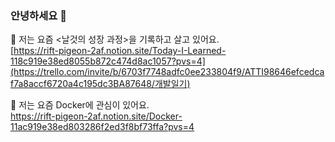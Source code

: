 


### 안녕하세요 :wave:

🌷 저는 요즘 <날것의 성장 과정>을 기록하고 살고 있어요. <br/>
[https://rift-pigeon-2af.notion.site/Today-I-Learned-118c919e38ed8055b872c474d8ac1057?pvs=4](https://trello.com/invite/b/6703f7748adfc0ee233804f9/ATTI98646efcedcaf7a8accf6720a4c195dc3BA87648/개발일기)

🐳 저는 요즘 Docker에 관심이 있어요. <br/>
https://rift-pigeon-2af.notion.site/Docker-11ac919e38ed803286f2ed3f8bf73ffa?pvs=4
<br/>
